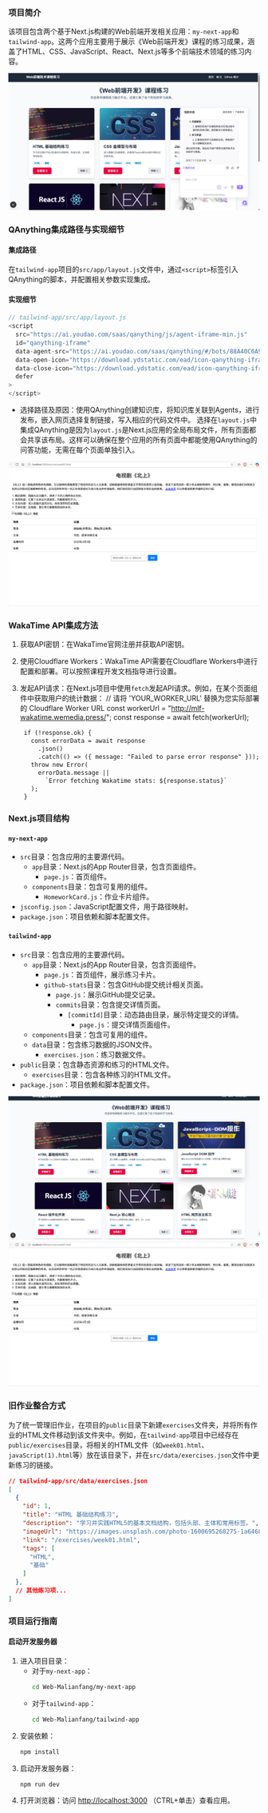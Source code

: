 ### 项目简介
该项目包含两个基于Next.js构建的Web前端开发相关应用：`my-next-app`和`tailwind-app`。这两个应用主要用于展示《Web前端开发》课程的练习成果，涵盖了HTML、CSS、JavaScript、React、Next.js等多个前端技术领域的练习内容。

![QAnything运行截图](./images/Qanything.jpg)
### QAnything集成路径与实现细节

#### 集成路径
在`tailwind-app`项目的`src/app/layout.js`文件中，通过`<script>`标签引入QAnything的脚本，并配置相关参数实现集成。

#### 实现细节
```javascript
// tailwind-app/src/app/layout.js
<script
  src="https://ai.youdao.com/saas/qanything/js/agent-iframe-min.js"
  id="qanything-iframe"
  data-agent-src="https://ai.youdao.com/saas/qanything/#/bots/88A40C6A9F9C4C38/share"
  data-open-icon="https://download.ydstatic.com/ead/icon-qanything-iframe-btn.png"
  data-close-icon="https://download.ydstatic.com/ead/icon-qanything-iframe-btn.png"
  defer
>
</script>
```
- 选择路径及原因：使用QAnything创建知识库，将知识库关联到Agents，进行发布，嵌入网页选择复制链接，写入相应的代码文件中。
选择在`layout.js`中集成QAnything是因为`layout.js`是Next.js应用的全局布局文件，所有页面都会共享该布局。这样可以确保在整个应用的所有页面中都能使用QAnything的问答功能，无需在每个页面单独引入。

![WakaTime API运行截图](./images/work(1).jpg)
### WakaTime API集成方法

1. 获取API密钥：在WakaTime官网注册并获取API密钥。
2. 使用Cloudflare Workers：WakaTime API需要在Cloudflare Workers中进行配置和部署。可以按照课程开发文档指导进行设置。
3. 发起API请求：在Next.js项目中使用`fetch`发起API请求。例如，在某个页面组件中获取用户的统计数据：
  // 请将 'YOUR_WORKER_URL' 替换为您实际部署的 Cloudflare Worker URL
        const workerUrl = "http://mlf-wakatime.wemedia.press/";
        const response = await fetch(workerUrl);

        if (!response.ok) {
          const errorData = await response
            .json()
            .catch(() => ({ message: "Failed to parse error response" }));
          throw new Error(
            errorData.message ||
              `Error fetching Wakatime stats: ${response.status}`
          );
        }

### Next.js项目结构

#### `my-next-app`
- `src`目录：包含应用的主要源代码。
  - `app`目录：Next.js的App Router目录，包含页面组件。
    - `page.js`：首页组件。
  - `components`目录：包含可复用的组件。
    - `HomeworkCard.js`：作业卡片组件。
- `jsconfig.json`：JavaScript配置文件，用于路径映射。
- `package.json`：项目依赖和脚本配置文件。

#### `tailwind-app`
- `src`目录：包含应用的主要源代码。
  - `app`目录：Next.js的App Router目录，包含页面组件。
    - `page.js`：首页组件，展示练习卡片。
    - `github-stats`目录：包含GitHub提交统计相关页面。
      - `page.js`：展示GitHub提交记录。
      - `commits`目录：包含提交详情页面。
        - `[commitId]`目录：动态路由目录，展示特定提交的详情。
          - `page.js`：提交详情页面组件。
  - `components`目录：包含可复用的组件。
  - `data`目录：包含练习数据的JSON文件。
    - `exercises.json`：练习数据文件。
- `public`目录：包含静态资源和练习的HTML文件。
  - `exercises`目录：包含各种练习的HTML文件。
- `package.json`：项目依赖和脚本配置文件。

![课程作业运行截图](./images/work.jpg)
![课程作业运行截图](./images/work(1).jpg)
### 旧作业整合方式
为了统一管理旧作业，在项目的`public`目录下新建`exercises`文件夹，并将所有作业的HTML文件移动到该文件夹中。例如，在`tailwind-app`项目中已经存在`public/exercises`目录，将相关的HTML文件（如`week01.html`、`javaScript(1).html`等）放在该目录下，并在`src/data/exercises.json`文件中更新练习的链接。

```json
// tailwind-app/src/data/exercises.json
[
  {
    "id": 1,
    "title": "HTML 基础结构练习",
    "description": "学习并实践HTML5的基本文档结构，包括头部、主体和常用标签。",
    "imageUrl": "https://images.unsplash.com/photo-1600695268275-1a6468700bd5",
    "link": "/exercises/week01.html",
    "tags": [
      "HTML",
      "基础"
    ]
  },
  // 其他练习项...
]
```

### 项目运行指南

#### 启动开发服务器
1. 进入项目目录：
   - 对于`my-next-app`：
     ```bash
     cd Web-Malianfang/my-next-app
     ```
   - 对于`tailwind-app`：
     ```bash
     cd Web-Malianfang/tailwind-app
     ```
2. 安装依赖：
   ```bash
   npm install
   ```
3. 启动开发服务器：
   ```bash
   npm run dev
   ```
4. 打开浏览器：访问 [http://localhost:3000](http://localhost:3000) （CTRL+单击）查看应用。